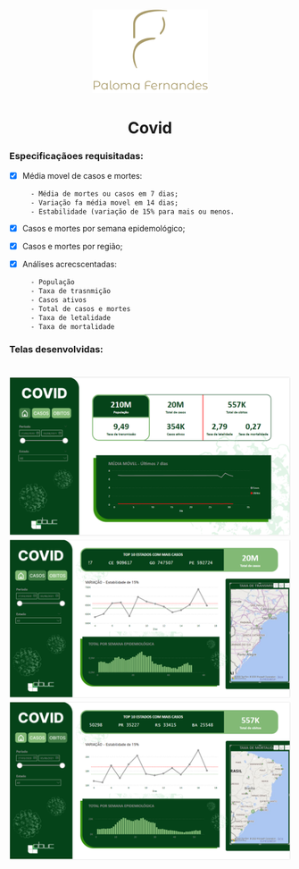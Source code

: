 <h1 align="center">
<img src="https://raw.githubusercontent.com/palomafersants/dataviz/main/imagens/paloma.png"/>
</h1>

<h1 align="center">
  Covid
</h1>


### Especificaçãoes requisitadas:

- [x] Média movel de casos e mortes: 

        - Média de mortes ou casos em 7 dias;
        - Variação fa média movel em 14 dias;
        - Estabilidade (variação de 15% para mais ou menos.
- [x] Casos e mortes por semana epidemológico;
- [x] Casos e mortes por região;
- [x] Análises acrecscentadas:

        - População
        - Taxa de trasnmição
        - Casos ativos
        - Total de casos e mortes
        - Taxa de letalidade
        - Taxa de mortalidade


### Telas desenvolvidas:

<h1 align="center">
<img src="https://raw.githubusercontent.com/palomafersants/dataviz/main/Covid/imagens/Covid3.png"/>
<img src="https://raw.githubusercontent.com/palomafersants/dataviz/main/Covid/imagens/Covid2.png"/>
<img src="https://raw.githubusercontent.com/palomafersants/dataviz/main/Covid/imagens/Covid1.png"/>
</h1>
